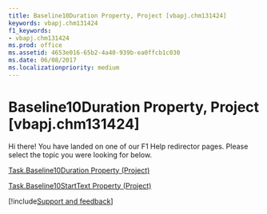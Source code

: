 ```yaml
---
title: Baseline10Duration Property, Project [vbapj.chm131424]
keywords: vbapj.chm131424
f1_keywords:
- vbapj.chm131424
ms.prod: office
ms.assetid: 4653e016-65b2-4a40-939b-ea0ffcb1c030
ms.date: 06/08/2017
ms.localizationpriority: medium
---
```



# Baseline10Duration Property, Project [vbapj.chm131424]

Hi there! You have landed on one of our F1 Help redirector pages. Please select the topic you were looking for below.

[Task.Baseline10Duration Property (Project)](https://msdn.microsoft.com/library/7b5b7150-e2df-d284-5d08-550a96b2d47b%28Office.15%29.aspx)

[Task.Baseline10StartText Property (Project)](https://msdn.microsoft.com/library/1679422a-3bbe-ac70-48f6-bbcd3045e65c%28Office.15%29.aspx)

[!include[Support and feedback](~/includes/feedback-boilerplate.md)]